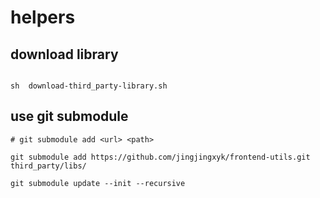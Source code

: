 # helpers

## download library
```shell

sh  download-third_party-library.sh

```

## use git submodule
```shell
# git submodule add <url> <path>

git submodule add https://github.com/jingjingxyk/frontend-utils.git third_party/libs/

git submodule update --init --recursive
```